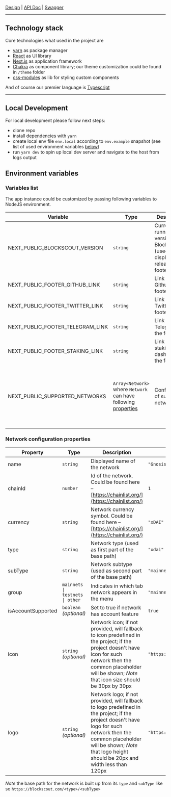 [Design](https://www.figma.com/file/07zoJSAP7Vo655ertmlppA/My_Account?node-id=279%3A1006) | [API Doc](https://github.com/blockscout/blockscout-account/blob/account/apps/block_scout_web/API.md) | [Swagger](https://app.swaggerhub.com/apis/NIKITOSING4/blockscout-account-api/1.0)

-----
## Technology stack

Core technologies what used in the project are
- [yarn](https://yarnpkg.com/) as package manager
- [React](https://reactjs.org/) as UI library
- [Next.js](https://nextjs.org/) as application framework
- [Chakra](https://chakra-ui.com/) as component library; our theme customization could be found in `/theme` folder
- [css-modules](https://github.com/css-modules/css-modules) as lib for styling custom components

And of course our premier language is [Typescript](https://www.typescriptlang.org/)

-----
## Local Development

For local development please follow next steps:
- clone repo
- install dependencies with `yarn`
- create local env file `env.local` according to `env.example` snapshot (see list of used environment variables [below](#environment-variables))
- run `yarn dev` to spin up local dev server and navigate to the host from logs output

## Environment variables
### Variables list
The app instance could be customized by passing following variables to NodeJS environment.

| Variable | Type | Description | Default value
| --- | --- | --- | --- |
| NEXT_PUBLIC_BLOCKSCOUT_VERSION | `string` | Current running version of Blockscout (used to display link to release in the footer) |
| NEXT_PUBLIC_FOOTER_GITHUB_LINK | `string` | Link to Github in the footer | `https://github.com/blockscout/blockscout` |
| NEXT_PUBLIC_FOOTER_TWITTER_LINK | `string` | Link to Twitter in the footer | `https://www.twitter.com/blockscoutcom` |
| NEXT_PUBLIC_FOOTER_TELEGRAM_LINK | `string` | Link to Telegram in the footer | `https://t.me/poa_network` |
| NEXT_PUBLIC_FOOTER_STAKING_LINK | `string` | Link to staking dashboard in the footer | `https://duneanalytics.com/maxaleks/xdai-staking` |
| NEXT_PUBLIC_SUPPORTED_NETWORKS | `Array<Network>` where `Network` can have following [properties](#network-configuration-properties) | Configuration of supported networks | `[{"name":"Gnosis Chain","type":"xdai","subType":"mainnet","group":"mainnets","isAccountSupported":true,"chainId":100,"currency":"xDAI"},{"name":"Optimism on Gnosis Chain","shortName":"OoG","type":"xdai","subType":"optimism","group":"mainnets","icon":"https://www.fillmurray.com/60/60","chainId":300,"currency":"xDAI"},{"name":"Arbitrum on xDai","type":"xdai","subType":"aox","group":"mainnets","chainId":200,"currency":"xDAI"},{"name":"Ethereum","shortName":"ETH","type":"eth","subType":"mainnet","group":"mainnets","chainId":1,"currency":"ETH"},{"name":"Ethereum Classic","shortName":"ETC","type":"etc","subType":"mainnet","group":"mainnets","chainId":61,"currency":"ETC"},{"name":"POA","shortName":"POA","type":"poa","subType":"core","group":"mainnets","chainId":99,"currency":"POA"},{"name":"RSK","shortName":"RBTC","type":"rsk","subType":"mainnet","group":"mainnets","chainId":30,"currency":"RBTC"},{"name":"Gnosis Chain Testnet","type":"xdai","subType":"testnet","group":"testnets","isAccountSupported":true,"currency":"xDAI"},{"name":"POA Sokol","shortName":"POA","type":"poa","subType":"sokol","group":"testnets","chainId":77,"currency":"SPOA"},{"name":"ARTIS Σ1","type":"artis","subType":"sigma1","group":"other","chainId":246529,"currency":"ATS"},{"name":"LUKSO L14","shortName":"POA","type":"lukso","subType":"l14","group":"other","chainId":22,"currency":"LYX"}]` |

### Network configuration properties

| Property | Type | Description | Example value
| --- | --- | --- | --- |
| name | `string` | Displayed name of the network | `"Gnosis Chain"` |
| chainId | `number` | Id of the network. Could be found here – [https://chainlist.org/](https://chainlist.org/) | `1` |
| currency | `string` | Network currency symbol. Could be found here – [https://chainlist.org/](https://chainlist.org/) | `"xDAI"` |
| type | `string` | Network type (used as first part of the base path) | `"xdai"` |
| subType | `string` | Network subtype (used as second part of the base path) | `"mainnet"` |
| group | `mainnets \| testnets \| other` | Indicates in which tab network appears in the menu | `"mainnets"` |
| isAccountSupported | `boolean` *(optional)* | Set to true if network has account feature | `true` |
| icon | `string` *(optional)* | Network icon; if not provided, will fallback to  icon predefined in the project; if the project doesn't have icon for such network then the common placeholder will be shown; *Note* that icon size should be 30px by 30px | `"https://www.fillmurray.com/60/60"` |
| logo | `string` *(optional)* | Network logo; if not provided, will fallback to logo predefined in the project; if the project doesn't have logo for such network then the common placeholder will be shown; *Note* that logo height should be 20px and width less than 120px | `"https://www.fillmurray.com/240/40"` |

*Note* the base path for the network is built up from its `type` and `subType` like so `https://blockscout.com/<type>/<subType>`
